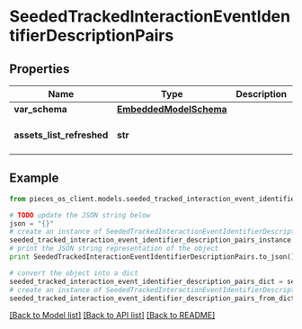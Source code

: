 # SeededTrackedInteractionEventIdentifierDescriptionPairs


## Properties
Name | Type | Description | Notes
------------ | ------------- | ------------- | -------------
**var_schema** | [**EmbeddedModelSchema**](EmbeddedModelSchema.md) |  | [optional] 
**assets_list_refreshed** | **str** |  | [optional] [default to 'UNKNOWN']

## Example

```python
from pieces_os_client.models.seeded_tracked_interaction_event_identifier_description_pairs import SeededTrackedInteractionEventIdentifierDescriptionPairs

# TODO update the JSON string below
json = "{}"
# create an instance of SeededTrackedInteractionEventIdentifierDescriptionPairs from a JSON string
seeded_tracked_interaction_event_identifier_description_pairs_instance = SeededTrackedInteractionEventIdentifierDescriptionPairs.from_json(json)
# print the JSON string representation of the object
print SeededTrackedInteractionEventIdentifierDescriptionPairs.to_json()

# convert the object into a dict
seeded_tracked_interaction_event_identifier_description_pairs_dict = seeded_tracked_interaction_event_identifier_description_pairs_instance.to_dict()
# create an instance of SeededTrackedInteractionEventIdentifierDescriptionPairs from a dict
seeded_tracked_interaction_event_identifier_description_pairs_from_dict = SeededTrackedInteractionEventIdentifierDescriptionPairs.from_dict(seeded_tracked_interaction_event_identifier_description_pairs_dict)
```
[[Back to Model list]](../README.md#documentation-for-models) [[Back to API list]](../README.md#documentation-for-api-endpoints) [[Back to README]](../README.md)


